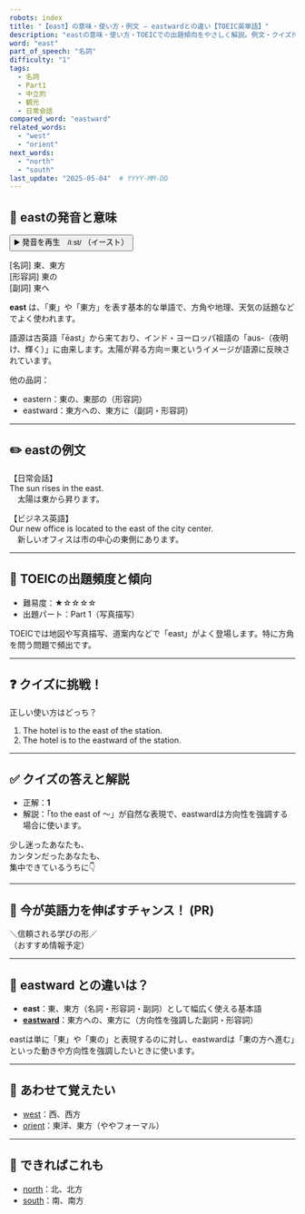 ```yaml
---
robots: index
title: "【east】の意味・使い方・例文 ― eastwardとの違い【TOEIC英単語】"
description: "eastの意味・使い方・TOEICでの出題傾向をやさしく解説。例文・クイズ付きでeastwardとの違いもわかりやすく学べます。"
word: "east"
part_of_speech: "名詞"
difficulty: "1"
tags:
  - 名詞
  - Part1
  - 中立的
  - 観光
  - 日常会話
compared_word: "eastward"
related_words:
  - "west"
  - "orient"
next_words:
  - "north"
  - "south"
last_update: "2025-05-04"  # YYYY-MM-DD
---
```


## 🔰 eastの発音と意味

<button class="play-audio" onclick="playTTS('east')">
  <span class="play-audio-main">
    ▶️ 発音を再生　/iːst/
  </span>
  <span class="play-audio-sub">
    （イースト）
  </span>
</button>

[名詞] 東、東方  
[形容詞] 東の  
[副詞] 東へ

**east** は、「東」や「東方」を表す基本的な単語で、方角や地理、天気の話題などでよく使われます。

語源は古英語「ēast」から来ており、インド・ヨーロッパ祖語の「aus-（夜明け、輝く）」に由来します。太陽が昇る方向＝東というイメージが語源に反映されています。

他の品詞：  
- eastern：東の、東部の（形容詞）
- eastward：東方への、東方に（副詞・形容詞）

---

## ✏️ eastの例文

【日常会話】  
The sun rises in the east.  
　太陽は東から昇ります。

【ビジネス英語】  
Our new office is located to the east of the city center.  
　新しいオフィスは市の中心の東側にあります。

---

## 🎯 TOEICの出題頻度と傾向

- 難易度：★☆☆☆☆
- 出題パート：Part 1（写真描写）

TOEICでは地図や写真描写、道案内などで「east」がよく登場します。特に方角を問う問題で頻出です。

---

## ❓ クイズに挑戦！

正しい使い方はどっち？

1. The hotel is to the east of the station.  
2. The hotel is to the eastward of the station.

---

## ✅ クイズの答えと解説

- 正解：**1**
- 解説：「to the east of ～」が自然な表現で、eastwardは方向性を強調する場合に使います。

少し迷ったあなたも、  
カンタンだったあなたも、  
集中できているうちに👇️

---

## 🚀 今が英語力を伸ばすチャンス！ (PR)

<div class="info-center">
＼信頼される学びの形／<br>  
（おすすめ情報予定）
</div>

---

## 🤔  eastward との違いは？

- **east**：東、東方（名詞・形容詞・副詞）として幅広く使える基本語
- **[eastward](/word/eastward/)**：東方への、東方に（方向性を強調した副詞・形容詞）

eastは単に「東」や「東の」と表現するのに対し、eastwardは「東の方へ進む」といった動きや方向性を強調したいときに使います。

---

## 🧩 あわせて覚えたい

- [west](/word/west/)：西、西方
- [orient](/word/orient/)：東洋、東方（ややフォーマル）

---

## 📖 できればこれも

- [north](/word/north/)：北、北方
- [south](/word/south/)：南、南方

<!-- cvid: aid38_bid44 -->
